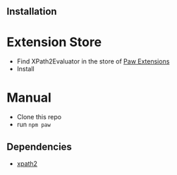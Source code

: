 ## Installation

# Extension Store
- Find XPath2Evaluator in the store of [Paw Extensions](https://paw.cloud/extensions/)
- Install

# Manual
- Clone this repo
- run `npm paw`

## Dependencies
* [xpath2](https://github.com/ilinsky/xpath2)
